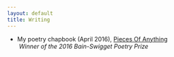 ```yaml
---
layout: default
title: Writing
---
```


* My poetry chapbook (April 2016), <a href="/chapbookmain">Pieces Of Anything</a>  
&nbsp;_Winner of the 2016 Bain-Swigget Poetry Prize_

